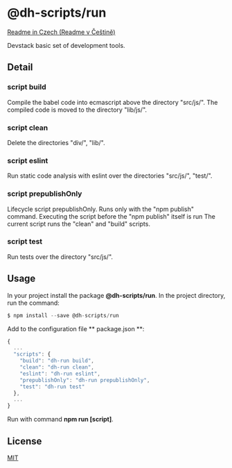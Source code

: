 # @dh-scripts/run

[Readme in Czech (Readme v Češtině)](https://github.com/hezky/dh-scripts-run/blob/master/doc/README-czech.md)

Devstack basic set of development tools.

## Detail

### script build
Compile the babel code into ecmascript above the directory "src/js/". The compiled code is moved to the directory "lib/js/".

### script clean
Delete the directories "div/", "lib/".

### script eslint
Run static code analysis with eslint over the directories "src/js/", "test/".

### script prepublishOnly
Lifecycle script prepublishOnly. Runs only with the "npm publish" command. Executing the script before the "npm publish" itself is run The current script runs the "clean" and "build" scripts.

### script test
Run tests over the directory "src/js/".

## Usage

In your project install the package **@dh-scripts/run**.
In the project directory, run the command:
``` javascript
$ npm install --save @dh-scripts/run
```

Add to the configuration file ** package.json **:
``` javascript
{
  ...
  "scripts": {
    "build": "dh-run build",
    "clean": "dh-run clean",
    "eslint": "dh-run eslint",
    "prepublishOnly": "dh-run prepublishOnly",
    "test": "dh-run test"
  },
  ...
}
```

Run with command **npm run [script]**.

## License
[MIT](https://choosealicense.com/licenses/mit/)
